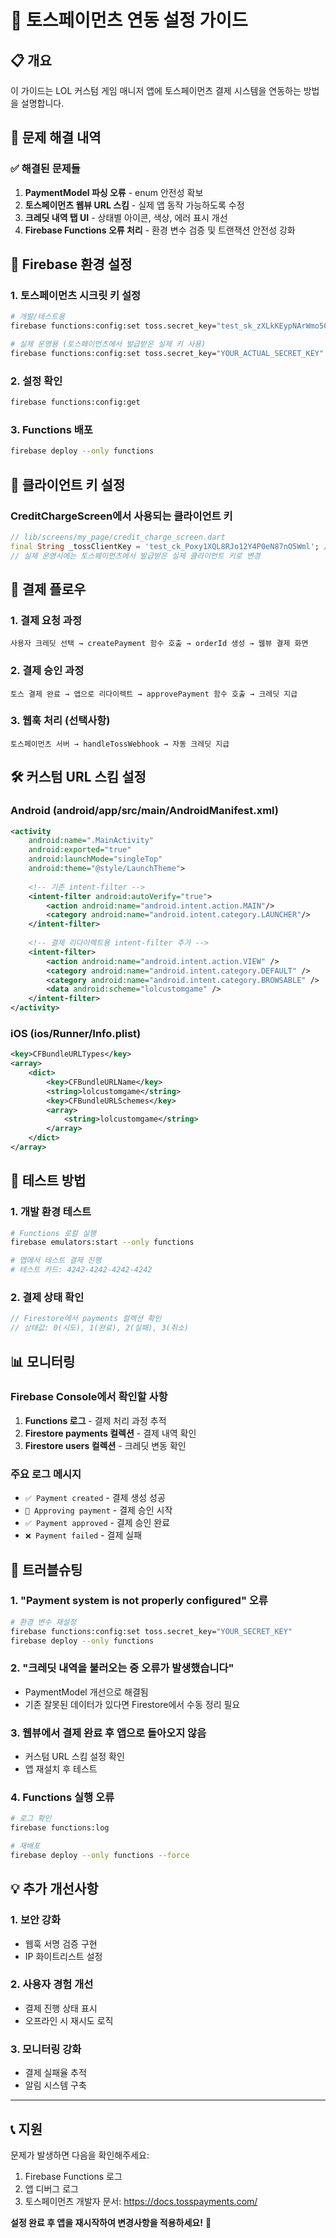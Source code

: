 # 🚀 토스페이먼츠 연동 설정 가이드

## 📋 개요
이 가이드는 LOL 커스텀 게임 매니저 앱에 토스페이먼츠 결제 시스템을 연동하는 방법을 설명합니다.

## 🔧 문제 해결 내역

### ✅ 해결된 문제들
1. **PaymentModel 파싱 오류** - enum 안전성 확보
2. **토스페이먼츠 웹뷰 URL 스킴** - 실제 앱 동작 가능하도록 수정
3. **크레딧 내역 탭 UI** - 상태별 아이콘, 색상, 에러 표시 개선
4. **Firebase Functions 오류 처리** - 환경 변수 검증 및 트랜잭션 안전성 강화

## 🔑 Firebase 환경 설정

### 1. 토스페이먼츠 시크릿 키 설정
```bash
# 개발/테스트용
firebase functions:config:set toss.secret_key="test_sk_zXLkKEypNArWmo50nX3lmeaxYG5R"

# 실제 운영용 (토스페이먼츠에서 발급받은 실제 키 사용)
firebase functions:config:set toss.secret_key="YOUR_ACTUAL_SECRET_KEY"
```

### 2. 설정 확인
```bash
firebase functions:config:get
```

### 3. Functions 배포
```bash
firebase deploy --only functions
```

## 📱 클라이언트 키 설정

### CreditChargeScreen에서 사용되는 클라이언트 키
```dart
// lib/screens/my_page/credit_charge_screen.dart
final String _tossClientKey = 'test_ck_Poxy1XQL8RJo12Y4P0eN87nO5Wml'; // 테스트용
// 실제 운영시에는 토스페이먼츠에서 발급받은 실제 클라이언트 키로 변경
```

## 🔄 결제 플로우

### 1. 결제 요청 과정
```
사용자 크레딧 선택 → createPayment 함수 호출 → orderId 생성 → 웹뷰 결제 화면
```

### 2. 결제 승인 과정
```
토스 결제 완료 → 앱으로 리다이렉트 → approvePayment 함수 호출 → 크레딧 지급
```

### 3. 웹훅 처리 (선택사항)
```
토스페이먼츠 서버 → handleTossWebhook → 자동 크레딧 지급
```

## 🛠️ 커스텀 URL 스킴 설정

### Android (android/app/src/main/AndroidManifest.xml)
```xml
<activity
    android:name=".MainActivity"
    android:exported="true"
    android:launchMode="singleTop"
    android:theme="@style/LaunchTheme">
    
    <!-- 기존 intent-filter -->
    <intent-filter android:autoVerify="true">
        <action android:name="android.intent.action.MAIN"/>
        <category android:name="android.intent.category.LAUNCHER"/>
    </intent-filter>
    
    <!-- 결제 리다이렉트용 intent-filter 추가 -->
    <intent-filter>
        <action android:name="android.intent.action.VIEW" />
        <category android:name="android.intent.category.DEFAULT" />
        <category android:name="android.intent.category.BROWSABLE" />
        <data android:scheme="lolcustomgame" />
    </intent-filter>
</activity>
```

### iOS (ios/Runner/Info.plist)
```xml
<key>CFBundleURLTypes</key>
<array>
    <dict>
        <key>CFBundleURLName</key>
        <string>lolcustomgame</string>
        <key>CFBundleURLSchemes</key>
        <array>
            <string>lolcustomgame</string>
        </array>
    </dict>
</array>
```

## 🧪 테스트 방법

### 1. 개발 환경 테스트
```bash
# Functions 로컬 실행
firebase emulators:start --only functions

# 앱에서 테스트 결제 진행
# 테스트 카드: 4242-4242-4242-4242
```

### 2. 결제 상태 확인
```dart
// Firestore에서 payments 컬렉션 확인
// 상태값: 0(시도), 1(완료), 2(실패), 3(취소)
```

## 📊 모니터링

### Firebase Console에서 확인할 사항
1. **Functions 로그** - 결제 처리 과정 추적
2. **Firestore payments 컬렉션** - 결제 내역 확인
3. **Firestore users 컬렉션** - 크레딧 변동 확인

### 주요 로그 메시지
- `✅ Payment created` - 결제 생성 성공
- `🔄 Approving payment` - 결제 승인 시작
- `✅ Payment approved` - 결제 승인 완료
- `❌ Payment failed` - 결제 실패

## 🚨 트러블슈팅

### 1. "Payment system is not properly configured" 오류
```bash
# 환경 변수 재설정
firebase functions:config:set toss.secret_key="YOUR_SECRET_KEY"
firebase deploy --only functions
```

### 2. "크레딧 내역을 불러오는 중 오류가 발생했습니다"
- PaymentModel 개선으로 해결됨
- 기존 잘못된 데이터가 있다면 Firestore에서 수동 정리 필요

### 3. 웹뷰에서 결제 완료 후 앱으로 돌아오지 않음
- 커스텀 URL 스킴 설정 확인
- 앱 재설치 후 테스트

### 4. Functions 실행 오류
```bash
# 로그 확인
firebase functions:log

# 재배포
firebase deploy --only functions --force
```

## 💡 추가 개선사항

### 1. 보안 강화
- 웹훅 서명 검증 구현
- IP 화이트리스트 설정

### 2. 사용자 경험 개선
- 결제 진행 상태 표시
- 오프라인 시 재시도 로직

### 3. 모니터링 강화
- 결제 실패율 추적
- 알림 시스템 구축

---

## 📞 지원

문제가 발생하면 다음을 확인해주세요:
1. Firebase Functions 로그
2. 앱 디버그 로그
3. 토스페이먼츠 개발자 문서: https://docs.tosspayments.com/

**설정 완료 후 앱을 재시작하여 변경사항을 적용하세요!** 🎉 